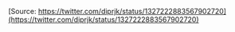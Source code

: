 [Source: https://twitter.com/diprjk/status/1327222883567902720](https://twitter.com/diprjk/status/1327222883567902720)